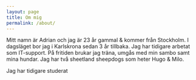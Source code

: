 ```yaml
---
layout: page
title: Om mig
permalink: /about/
---
```


Mitt namn är Adrian och jag är 23 år gammal & kommer från Stockholm. I dagsläget bor jag i Karlskrona sedan 3 år tillbaka. Jag har tidigare arbetat som IT-support.
På fritiden brukar jag träna, umgås med min sambo samt mina hundar. Jag har två sheetland sheepdogs som heter Hugo & Milo.

Jag har tidigare studerat
